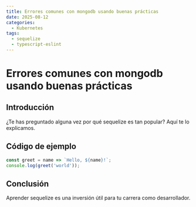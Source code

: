 ```yaml
---
title: Errores comunes con mongodb usando buenas prácticas
date: 2025-08-12
categories:
  - Kubernetes
tags:
  - sequelize
  - typescript-eslint
---
```


# Errores comunes con mongodb usando buenas prácticas

## Introducción

¿Te has preguntado alguna vez por qué sequelize es tan popular? Aquí te lo explicamos.

## Código de ejemplo

```javascript
const greet = name => `Hello, ${name}!`;
console.log(greet('world'));
```

## Conclusión

Aprender sequelize es una inversión útil para tu carrera como desarrollador.